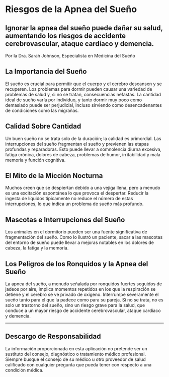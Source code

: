 # Riesgos de la Apnea del Sueño

## Ignorar la apnea del sueño puede dañar su salud, aumentando los riesgos de accidente cerebrovascular, ataque cardíaco y demencia.

Por la Dra. Sarah Johnson, Especialista en Medicina del Sueño

## La Importancia del Sueño
El sueño es crucial para permitir que el cuerpo y el cerebro descansen y se recuperen. Los problemas para dormir pueden causar una variedad de problemas de salud y, si no se tratan, consecuencias nefastas. La cantidad ideal de sueño varía por individuo, y tanto dormir muy poco como demasiado puede ser perjudicial, incluso sirviendo como desencadenantes de condiciones como las migrañas.

## Calidad Sobre Cantidad
Un buen sueño no se trata solo de la duración; la calidad es primordial. Las interrupciones del sueño fragmentan el sueño y previenen las etapas profundas y reparadoras. Esto puede llevar a somnolencia diurna excesiva, fatiga crónica, dolores de cabeza, problemas de humor, irritabilidad y mala memoria y función cognitiva.

## El Mito de la Micción Nocturna
Muchos creen que se despiertan debido a una vejiga llena, pero a menudo es una excitación espontánea lo que provoca el despertar. Reducir la ingesta de líquidos típicamente no reduce el número de estas interrupciones, lo que indica un problema de sueño más profundo.

## Mascotas e Interrupciones del Sueño
Los animales en el dormitorio pueden ser una fuente significativa de fragmentación del sueño. Como lo ilustró un paciente, sacar a las mascotas del entorno de sueño puede llevar a mejoras notables en los dolores de cabeza, la fatiga y la memoria.

## Los Peligros de los Ronquidos y la Apnea del Sueño
La apnea del sueño, a menudo señalada por ronquidos fuertes seguidos de jadeos por aire, implica momentos repetidos en los que la respiración se detiene y el cerebro se ve privado de oxígeno. Interrumpe severamente el sueño tanto para el que la padece como para su pareja. Si no se trata, no es solo un trastorno del sueño, sino un riesgo grave para la salud, que conduce a un mayor riesgo de accidente cerebrovascular, ataque cardíaco y demencia.

---

## Descargo de Responsabilidad
La información proporcionada en esta aplicación no pretende ser un sustituto del consejo, diagnóstico o tratamiento médico profesional. Siempre busque el consejo de su médico u otro proveedor de salud calificado con cualquier pregunta que pueda tener con respecto a una condición médica.